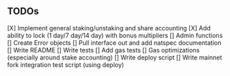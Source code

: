 ## TODOs

[X] Implement general staking/unstaking and share accounting
[X] Add ability to lock (1 day/7 day/14 day) with bonus multipliers
[] Admin functions
[] Create Error objects
[] Pull interface out and add natspec documentation
[] Write README
[] Write tests
[] Add gas tests
[] Gas optimizations (especially around stake accounting)
[] Write deploy script
[] Write mainnet fork integration test script (using deploy)
